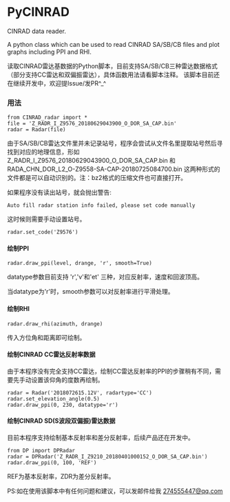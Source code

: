 # PyCINRAD
CINRAD data reader.

A python class which can be used to read CINRAD SA/SB/CB files and plot graphs including PPI and RHI.

读取CINRAD雷达基数据的Python脚本，目前支持SA/SB/CB三种雷达数据格式（部分支持CC雷达和双偏振雷达），具体函数用法请看脚本注释。
该脚本目前还在继续开发中，欢迎提Issue/发PR^_^


### 用法
```
from CINRAD_radar import *
file = 'Z_RADR_I_Z9576_20180629043900_O_DOR_SA_CAP.bin'
radar = Radar(file)
```
由于SA/SB/CB雷达文件里并未记录站号，程序会尝试从文件名里提取站号然后寻找到对应的地理信息，形如 Z_RADR_I_Z9576_20180629043900_O_DOR_SA_CAP.bin 和 RADA_CHN_DOR_L2_O-Z9558-SA-CAP-20180725084700.bin 这两种形式的文件都是可以自动识别的。注：bz2格式的压缩文件也可直接打开。

如果程序没有读出站号，就会抛出警告:
```
Auto fill radar station info failed, please set code manually
```

这时候则需要手动设置站号。
```
radar.set_code('Z9576')
```

#### 绘制PPI
```
radar.draw_ppi(level, drange, 'r', smooth=True)
```
datatype参数目前支持 'r','v'和'et' 三种，对应反射率，速度和回波顶高。

当datatype为'r'时，smooth参数可以对反射率进行平滑处理。


#### 绘制RHI
```
radar.draw_rhi(azimuth, drange)
```
传入方位角和距离即可绘制。

#### 绘制CINRAD CC雷达反射率数据

由于本程序没有完全支持CC雷达，绘制CC雷达反射率的PPI的步骤稍有不同，需要先手动设置该仰角的度数再绘制。

```
radar = Radar('2018072615.12V', radartype='CC')
radar.set_elevation_angle(0.5)
radar.draw_ppi(0, 230, datatype='r')
```

#### 绘制CINRAD SD(S波段双偏振)雷达数据

目前本程序支持绘制基本反射率和差分反射率，后续产品还在开发中。

```
from DP import DPRadar
radar = DPRadar('Z_RADR_I_Z9210_20180401000152_O_DOR_SA_CAP.bin')
radar.draw_ppi(0, 100, 'REF')
```

REF为基本反射率，ZDR为差分反射率。

PS:如在使用该脚本中有任何问题和建议，可以发邮件给我 274555447@qq.com
